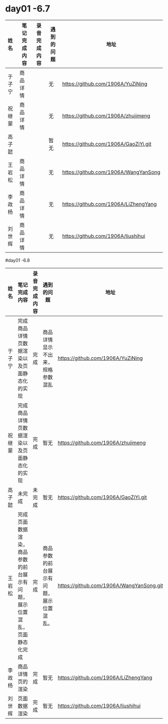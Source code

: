 





#    day01 -6.7

| 姓名   | 笔记完成内容 | 录音完成内容 | 遇到的问题 | 地址                                 |
| :----- | ------------ | ------------ | ---------- | ------------------------------------ |
| 于子宁 | 商品详情     |              | 无         | https://github.com/1906A/YuZiNing    |
| 祝继蒙 | 商品详情     |              | 无         | https://github.com/1906A/zhujimeng   |
| 高子懿 |              |              | 暂无       | https://github.com/1906A/GaoZiYi.git |
| 王岩松 | 商品详情     |              | 无         | https://github.com/1906A/WangYanSong |
| 李政杨 | 商品详情     |              | 无         | https://github.com/1906A/LiZhengYang |
| 刘世辉 | 商品详情     |              | 无         | https://github.com/1906A/liushihui   |

#day01 -6.8

| 姓名   | 笔记完成内容                                                 | 录音完成内容 | 遇到的问题                               | 地址                                     |
| ------ | ------------------------------------------------------------ | ------------ | ---------------------------------------- | ---------------------------------------- |
| 于子宁 | 完成商品详情页数据渲染以及页面静态化的实现                   | 完成         | 商品详情显示不出来，规格参数混乱         | https://github.com/1906A/YuZiNing        |
| 祝继蒙 | 完成商品详情页数据渲染以及页面静态化的实现                   | 完成         | 暂无                                     | https://github.com/1906A/zhujimeng       |
| 高子懿 | 未完成                                                       | 未完成       | 暂无                                     | https://github.com/1906A/GaoZiYi.git     |
| 王岩松 | 完成页面数据渲染，商品参数的前台展示有问题，展示位置混乱，页面静态化完成 | 完成         | 商品参数的前台展示有问题，展示位置混乱。 | https://github.com/1906A/WangYanSong.git |
| 李政杨 | 商品详情页的渲染                                             | 完成         | 暂无                                     | https://github.com/1906A/LiZhengYang     |
| 刘世辉 | 页面数据渲染                                                 | 完成         | 暂无                                     |   https://github.com/1906A/liushihui                                       |

